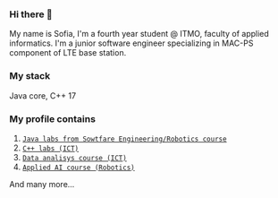### Hi there 👋
My name is Sofia, I'm a fourth year student @ ITMO, faculty of applied informatics.
I'm a junior software engineer specializing in MAC-PS component of LTE base station.

### My stack
Java core, 
C++ 17

### My profile contains
1. [`Java labs from Sowtfare Engineering/Robotics course`](#[feature](https://github.com/avetodef/prog-lab8))
2. [`C++ labs (ICT)`](#https://github.com/avetodef/ict_cpp_course_3rd_year)
3. [`Data analisys course (ICT)`](#https://github.com/avetodef/modern-data-analysis-tools-itmo)
4. [`Applied AI course (Robotics)`](#https://github.com/avetodef/applied-ai-itmo)

And many more...
<!--
**avetodef/avetodef** is a ✨ _special_ ✨ repository because its `README.md` (this file) appears on your GitHub profile.

Here are some ideas to get you started:

- 🔭 I’m currently working on ...
- 🌱 I’m currently learning ...
- 👯 I’m looking to collaborate on ...
- 🤔 I’m looking for help with ...
- 💬 Ask me about ...
- 📫 How to reach me: ...
- 😄 Pronouns: ...
- ⚡ Fun fact: ...
-->
